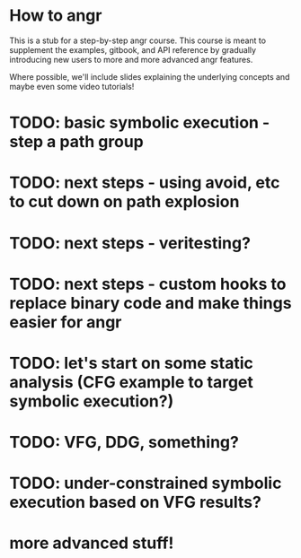 # How to angr

This is a stub for a step-by-step angr course.
This course is meant to supplement the examples, gitbook, and API reference by gradually introducing new users to more and more advanced angr features.

Where possible, we'll include slides explaining the underlying concepts and maybe even some video tutorials!

# TODO: basic symbolic execution - step a path group

# TODO: next steps - using avoid, etc to cut down on path explosion

# TODO: next steps - veritesting?

# TODO: next steps - custom hooks to replace binary code and make things easier for angr

# TODO: let's start on some static analysis (CFG example to target symbolic execution?)

# TODO: VFG, DDG, something?

# TODO: under-constrained symbolic execution based on VFG results?

# more advanced stuff!
